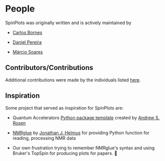 # People

SpinPlots was originally written and is actively maintained by  

- [Carlos Bornes](https://github.com/carlosbornes)
  
- [Daniel Pereira](https://github.com/danielcunhapereira)

- [Márcio Soares](https://github.com/msoares98) 


## Contributors/Contributions

Additional contributions were made by the individuals listed [here](https://github.com/carlosbornes/spinplots/graphs/contributors).


## Inspiration

Some project that served as inspiration for SpinPlots are:

- Quantum Accelerators [Python package template](https://github.com/Quantum-Accelerators/template) created by [Andrew S. Rosen](https://github.com/Andrew-S-Rosen)
  
- [NMRglue](https://github.com/jjhelmus/nmrglue) by [Jonathan J. Helmus](https://github.com/jjhelmus) for providing Python function for reading, processing NMR data

- Our own frustration trying to remember NMRglue's syntax and using Bruker's TopSpin for producing plots for papers. 🤪


